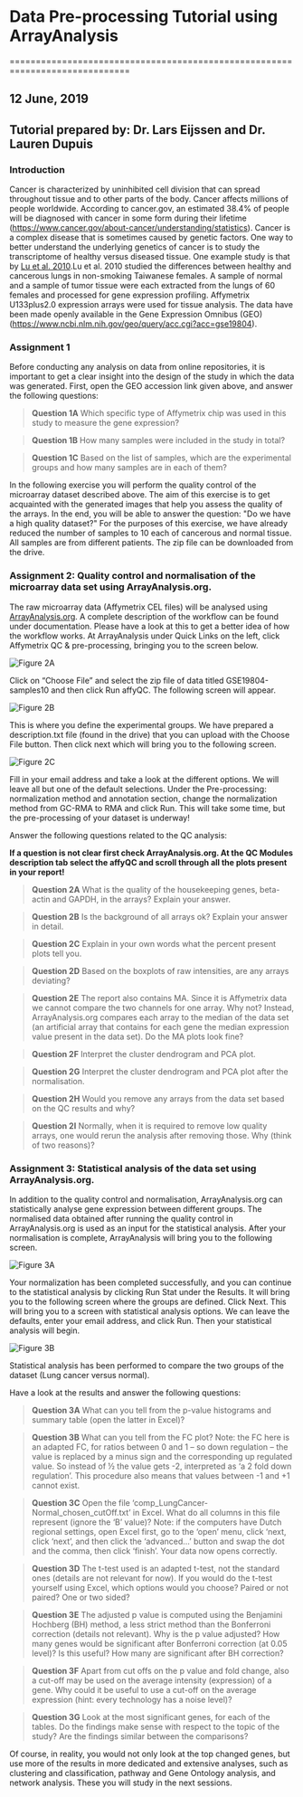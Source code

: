 # Data Pre-processing Tutorial using ArrayAnalysis
=============================================================================
## 12 June, 2019
## Tutorial prepared by: Dr. Lars Eijssen and Dr. Lauren Dupuis

### Introduction
Cancer is characterized by uninhibited cell division that can spread throughout tissue and to other parts of the body. Cancer affects 
millions of people worldwide. According to cancer.gov, an estimated 38.4% of people will be diagnosed with cancer in some form during 
their lifetime (https://www.cancer.gov/about-cancer/understanding/statistics). Cancer is a complex disease that is sometimes caused by 
genetic factors. One way to better understand the underlying genetics of cancer is to study the transcriptome of healthy versus diseased 
tissue. One example study is that by [Lu et al. 2010](https://www.ncbi.nlm.nih.gov/pubmed/20802022).Lu et al. 2010 studied the differences between healthy and cancerous lungs in non-smoking 
Taiwanese females. A sample of normal and a sample of tumor tissue were each extracted from the lungs of 60 females and processed for gene 
expression profiling. Affymetrix U133plus2.0 expression arrays were used for tissue analysis. The data have been made openly available in 
the Gene Expression Omnibus (GEO) (https://www.ncbi.nlm.nih.gov/geo/query/acc.cgi?acc=gse19804).   

### Assignment 1
Before conducting any analysis on data from online repositories, it is important to get a clear insight into the design of the study in 
which the data was generated. First, open the GEO accession link given above, and answer the following questions:

> **Question 1A**	Which specific type of Affymetrix chip was used in this study to measure the gene expression?


> **Question 1B**	How many samples were included in the study in total?


> **Question 1C**	Based on the list of samples, which are the experimental groups and how many samples are in each of them?


In the following exercise you will perform the quality control of the microarray dataset described above. The aim of this exercise is to 
get acquainted with the generated images that help you assess the quality of the arrays. In the end, you will be able to answer the 
question: "Do we have a high quality dataset?" For the purposes of this exercise, we have already reduced the number of samples to 10 
each of cancerous and normal tissue. All samples are from different patients. The zip file can be downloaded from the drive. 


### Assignment 2: Quality control and normalisation of the microarray data set using ArrayAnalysis.org.

The raw microarray data (Affymetrix CEL files) will be analysed using [ArrayAnalysis.org](www.arrayanalysis.org). A complete description 
of the workflow can be found under documentation. Please have a look at this to get a better idea of how the workflow works. At 
ArrayAnalysis under Quick Links on the left, click Affymetrix QC & pre-processing, bringing you to the screen below.

![Figure 2A](https://github.com/LaurenDupuis/Helis-Academy-Omics-June-2019/blob/master/images/Figure2A_PP.png)

Click on “Choose File” and select the zip file of data titled GSE19804-samples10 and then click Run affyQC. The following screen 
will appear. 

![Figure 2B](https://github.com/LaurenDupuis/Helis-Academy-Omics-June-2019/blob/master/images/Figure2B_PP.png)

This is where you define the experimental groups. We have prepared a description.txt file (found in the drive) that you can upload 
with the Choose File button. Then click next which will bring you to the following screen.

![Figure 2C](https://github.com/LaurenDupuis/Helis-Academy-Omics-June-2019/blob/master/images/Figure2C_PP.png)

Fill in your email address and take a look at the different options. We will leave all but one of the default selections. Under the 
Pre-processing: normalization method and annotation section, change the normalization method from GC-RMA to RMA and click Run. This 
will take some time, but the pre-processing of your dataset is underway!

Answer the following questions related to the QC analysis:

**If a question is not clear first check ArrayAnalysis.org. At the QC Modules description tab select the affyQC and scroll through all 
the plots present in your report!**

> **Question 2A**	What is the quality of the housekeeping genes, beta-actin and GAPDH, in the arrays? Explain your answer.


> **Question 2B**	Is the background of all arrays ok? Explain your answer in detail.


> **Question 2C**	Explain in your own words what the percent present plots tell you.


> **Question 2D**	Based on the boxplots of raw intensities, are any arrays deviating?


> **Question 2E**	The report also contains MA. Since it is Affymetrix data we cannot compare the two channels for one array. Why not? 
> Instead, ArrayAnalysis.org compares each array to the median of the data set (an artificial array that contains for each gene the 
> median expression value present in the data set). Do the MA plots look fine?


> **Question 2F**	Interpret the cluster dendrogram and PCA plot.

> **Question 2G**	Interpret the cluster dendrogram and PCA plot after the normalisation.


> **Question 2H**	Would you remove any arrays from the data set based on the QC results and why?


> **Question 2I**	Normally, when it is required to remove low quality arrays, one would rerun the analysis after removing those. 
> Why (think of two reasons)?



### Assignment 3: Statistical analysis of the data set using ArrayAnalysis.org. 

In addition to the quality control and normalisation, ArrayAnalysis.org can statistically analyse gene expression between different 
groups. The normalised data obtained after running the quality control in ArrayAnalysis.org is used as an input for the statistical 
analysis. After your normalisation is complete, ArrayAnalysis will bring you to the following screen. 

![Figure 3A](https://github.com/LaurenDupuis/Helis-Academy-Omics-June-2019/blob/master/images/Figure3A_PP.png)

Your normalization has been completed successfully, and you can continue to the statistical analysis by clicking Run Stat under the 
Results. It will bring you to the following screen where the groups are defined. Click Next. This will bring you to a screen with 
statistical analysis options. We can leave the defaults, enter your email address, and click Run. Then your statistical analysis will 
begin.

![Figure 3B](https://github.com/LaurenDupuis/Helis-Academy-Omics-June-2019/blob/master/images/Figure3B_PP.png)

Statistical analysis has been performed to compare the two groups of the dataset (Lung cancer versus normal). 

Have a look at the results and answer the following questions:

> **Question 3A**	What can you tell from the p-value histograms and summary table (open the latter in Excel)?


> **Question 3B**	What can you tell from the FC plot? Note: the FC here is an adapted FC, for ratios between 0 and 1 – so down 
> regulation – the value is replaced by a minus sign and the corresponding up regulated value. So instead of ½ the value gets -2, 
> interpreted as ‘a 2 fold down regulation’. This procedure also means that values between -1 and +1 cannot exist.


> **Question 3C**	Open the file ‘comp_LungCancer-Normal_chosen_cutOff.txt’ in Excel. What do all columns in this file represent 
> (ignore the ‘B’ value)? Note: if the computers have Dutch regional settings, open Excel first, go to the ‘open’ menu, click ‘next, 
> click ‘next’, and then click the ‘advanced…’ button and swap the dot and the comma, then click ‘finish’. Your data now opens correctly.


> **Question 3D**	The t-test used is an adapted t-test, not the standard ones (details are not relevant for now). If you would do the 
> t-test yourself using Excel, which options would you choose? Paired or not paired? One or two sided?


> **Question 3E**	The adjusted p value is computed using the Benjamini Hochberg (BH) method, a less strict method than the Bonferroni 
> correction (details not relevant). Why is the p value adjusted? How many genes would be significant after Bonferroni correction 
> (at 0.05 level)? Is this useful? How many are significant after BH correction?


> **Question 3F**	Apart from cut offs on the p value and fold change, also a cut-off may be used on the average intensity (expression) 
> of a gene. Why could it be useful to use a cut-off on the average expression (hint: every technology has a noise level)?


> **Question 3G**	Look at the most significant genes, for each of the tables. Do the findings make sense with respect to the topic of 
> the study? Are the findings similar between the comparisons?



Of course, in reality, you would not only look at the top changed genes, but use more of the results in more dedicated and extensive 
analyses, such as clustering and classification, pathway and Gene Ontology analysis, and network analysis. These you will study in the 
next sessions.





